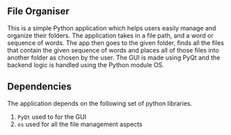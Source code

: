## File Organiser

This is a simple Python application which helps users easily manage and organize their folders. The application takes in a file path, and a word or sequence of words. The app then goes to the given folder, finds all the files that contain the given sequence of words and places all of those files into another folder as chosen by the user. The GUI is made using PyQt and the backend logic is handled using the Python module OS. 

## Dependencies
The application depends on the following set of python libraries.
1. `PyQt` used to for the GUI 
2. `os` used for all the file management aspects